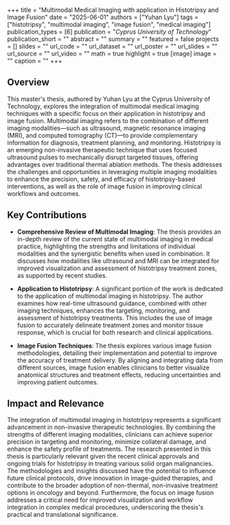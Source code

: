 +++
title = "Multimodal Medical Imaging with application in Histotripsy and Image Fusion"
date = "2025-06-01"
authors = ["Yuhan Lyu"]
tags = ["histotripsy", "multimodal imaging", "image fusion", "medical imaging"]
publication_types = [6]
publication = "_Cyprus University of Technology_"
publication_short = ""
abstract = ""
summary = ""
featured = false
projects = []
slides = ""
url_code = ""
url_dataset = ""
url_poster = ""
url_slides = ""
url_source = ""
url_video = ""
math = true
highlight = true
[image]
image = ""
caption = ""
+++

## Overview

This master's thesis, authored by Yuhan Lyu at the Cyprus University of Technology, explores the integration of multimodal medical imaging techniques with a specific focus on their application in histotripsy and image fusion. Multimodal imaging refers to the combination of different imaging modalities—such as ultrasound, magnetic resonance imaging (MRI), and computed tomography (CT)—to provide complementary information for diagnosis, treatment planning, and monitoring. Histotripsy is an emerging non-invasive therapeutic technique that uses focused ultrasound pulses to mechanically disrupt targeted tissues, offering advantages over traditional thermal ablation methods. The thesis addresses the challenges and opportunities in leveraging multiple imaging modalities to enhance the precision, safety, and efficacy of histotripsy-based interventions, as well as the role of image fusion in improving clinical workflows and outcomes.

## Key Contributions

- **Comprehensive Review of Multimodal Imaging**: The thesis provides an in-depth review of the current state of multimodal imaging in medical practice, highlighting the strengths and limitations of individual modalities and the synergistic benefits when used in combination. It discusses how modalities like ultrasound and MRI can be integrated for improved visualization and assessment of histotripsy treatment zones, as supported by recent studies.

- **Application to Histotripsy**: A significant portion of the work is dedicated to the application of multimodal imaging in histotripsy. The author examines how real-time ultrasound guidance, combined with other imaging techniques, enhances the targeting, monitoring, and assessment of histotripsy treatments. This includes the use of image fusion to accurately delineate treatment zones and monitor tissue response, which is crucial for both research and clinical applications.

- **Image Fusion Techniques**: The thesis explores various image fusion methodologies, detailing their implementation and potential to improve the accuracy of treatment delivery. By aligning and integrating data from different sources, image fusion enables clinicians to better visualize anatomical structures and treatment effects, reducing uncertainties and improving patient outcomes.

## Impact and Relevance

The integration of multimodal imaging in histotripsy represents a significant advancement in non-invasive therapeutic technologies. By combining the strengths of different imaging modalities, clinicians can achieve superior precision in targeting and monitoring, minimize collateral damage, and enhance the safety profile of treatments. The research presented in this thesis is particularly relevant given the recent clinical approvals and ongoing trials for histotripsy in treating various solid organ malignancies. The methodologies and insights discussed have the potential to influence future clinical protocols, drive innovation in image-guided therapies, and contribute to the broader adoption of non-thermal, non-invasive treatment options in oncology and beyond. Furthermore, the focus on image fusion addresses a critical need for improved visualization and workflow integration in complex medical procedures, underscoring the thesis's practical and translational significance.
